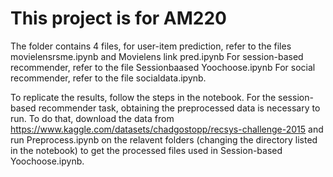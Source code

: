 # This project is for AM220
The folder contains 4 files, for user-item prediction, refer to the files movielensrsme.ipynb and Movielens link pred.ipynb
For session-based recommender, refer to the file Sessionbaased Yoochoose.ipynb
For social recommender, refer to the file socialdata.ipynb.

To replicate the results, follow the steps in the notebook. For the session-based recommender task, obtaining the preprocessed data is necessary to run. To do that, download the data from https://www.kaggle.com/datasets/chadgostopp/recsys-challenge-2015 and run Preprocess.ipynb on the relavent folders (changing the directory listed in the notebook) to get the processed files used in Session-based Yoochoose.ipynb.
